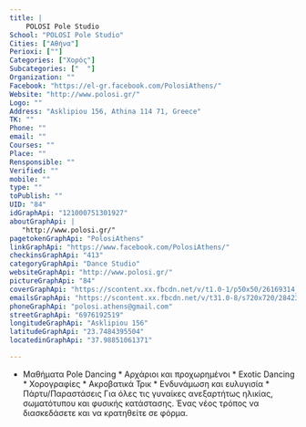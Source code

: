```yaml
---
title: |
    POLOSI Pole Studio
School: "POLOSI Pole Studio"
Cities: ["Αθήνα"]
Perioxi: [""]
Categories: ["Χορός"]
Subcategories: ["  "]
Organization: ""
Facebook: "https://el-gr.facebook.com/PolosiAthens/"
Website: "http://www.polosi.gr/"
Logo: ""
Address: "Asklipiou 156, Athina 114 71, Greece"
TK: ""
Phone: ""
email: ""
Courses: ""
Place: ""
Rensponsible: ""
Verified: ""
mobile: ""
type: ""
toPublish: ""
UID: "84"
idGraphApi: "121000751301927"
aboutGraphApi: | 
   "http://www.polosi.gr/"
pagetokenGraphApi: "PolosiAthens"
linkGraphApi: "https://www.facebook.com/PolosiAthens/"
checkinsGraphApi: "413"
categoryGraphApi: "Dance Studio"
websiteGraphApi: "http://www.polosi.gr/"
pictureGraphApi: "84"
coverGraphApi: "https://scontent.xx.fbcdn.net/v/t1.0-1/p50x50/26169314_1536595916409063_8243825130080317411_n.jpg?oh=5406c3b22b0564bfa1552909d004a345&amp;oe=5B3830A0"
emailsGraphApi: "https://scontent.xx.fbcdn.net/v/t31.0-8/s720x720/28423449_1591166690951985_5981054488483637312_o.jpg?oh=425c27be94781874cdeb3a08e7461170&amp;oe=5B351EAF"
phoneGraphApi: "polosi.athens@gmail.com"
streetGraphApi: "6976192519"
longitudeGraphApi: "Asklipiou 156"
latitudeGraphApi: "23.7484395504"
locatedinGraphApi: "37.98851061371"

---
```


* Μαθήματα Pole Dancing * Αρχάριοι και προχωρημένοι * Exotic Dancing * Χορογραφίες * Ακροβατικά Τρικ * Ενδυνάμωση και ευλυγισία * Πάρτυ/Παραστάσεις Για όλες τις γυναίκες ανεξαρτήτως ηλικίας, σωματότυπου και φυσικής κατάστασης. Ένας νέος τρόπος να διασκεδάσετε και να κρατηθείτε σε φόρμα. 

